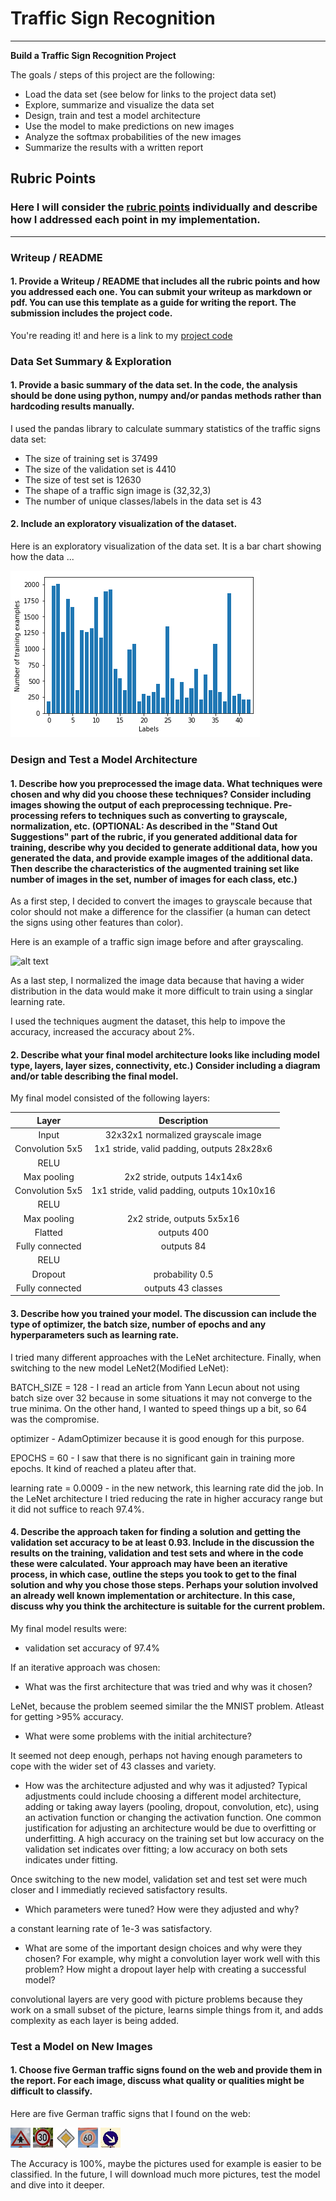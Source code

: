 # **Traffic Sign Recognition** 

---

**Build a Traffic Sign Recognition Project**

The goals / steps of this project are the following:
* Load the data set (see below for links to the project data set)
* Explore, summarize and visualize the data set
* Design, train and test a model architecture
* Use the model to make predictions on new images
* Analyze the softmax probabilities of the new images
* Summarize the results with a written report


[//]: # (Image References)

[image1]: ./examples/visualization.jpg "Visualization"
[image2]: ./examples/grayscale.jpg "Grayscaling"
[image3]: ./examples/random_noise.jpg "Random Noise"
[image4]: ./train_examples/1x.png "Traffic Sign 1"
[image5]: ./train_examples/2x.png "Traffic Sign 2"
[image6]: ./train_examples/3x.png "Traffic Sign 3"
[image7]: ./train_examples/4x.png "Traffic Sign 4"
[image8]: ./train_examples/5x.png "Traffic Sign 5"

## Rubric Points
### Here I will consider the [rubric points](https://review.udacity.com/#!/rubrics/481/view) individually and describe how I addressed each point in my implementation.  

---
### Writeup / README

#### 1. Provide a Writeup / README that includes all the rubric points and how you addressed each one. You can submit your writeup as markdown or pdf. You can use this template as a guide for writing the report. The submission includes the project code.

You're reading it! and here is a link to my [project code](https://github.com/jaspartang/CarND-Traffic-Sign-Classifier-Project/blob/master/Traffic_Sign_Classifier.ipynb)

### Data Set Summary & Exploration

#### 1. Provide a basic summary of the data set. In the code, the analysis should be done using python, numpy and/or pandas methods rather than hardcoding results manually.

I used the pandas library to calculate summary statistics of the traffic
signs data set:

* The size of training set is 37499
* The size of the validation set is 4410
* The size of test set is 12630
* The shape of a traffic sign image is (32,32,3)
* The number of unique classes/labels in the data set is 43

#### 2. Include an exploratory visualization of the dataset.

Here is an exploratory visualization of the data set. It is a bar chart showing how the data ...

![alt text][image1]

### Design and Test a Model Architecture

#### 1. Describe how you preprocessed the image data. What techniques were chosen and why did you choose these techniques? Consider including images showing the output of each preprocessing technique. Pre-processing refers to techniques such as converting to grayscale, normalization, etc. (OPTIONAL: As described in the "Stand Out Suggestions" part of the rubric, if you generated additional data for training, describe why you decided to generate additional data, how you generated the data, and provide example images of the additional data. Then describe the characteristics of the augmented training set like number of images in the set, number of images for each class, etc.)

As a first step, I decided to convert the images to grayscale because that color should not make a difference for the classifier (a human can detect the signs using other features than color).

Here is an example of a traffic sign image before and after grayscaling.

![alt text][image2]

As a last step, I normalized the image data because that having a wider distribution in the data would make it more difficult to train using a singlar learning rate. 

I used the techniques augment the dataset, this help to impove the accuracy, increased the accuracy about 2%.

#### 2. Describe what your final model architecture looks like including model type, layers, layer sizes, connectivity, etc.) Consider including a diagram and/or table describing the final model.

My final model consisted of the following layers:
 
| Layer         		|     Description	        					| 
|:---------------------:|:---------------------------------------------:| 
| Input         		| 32x32x1 normalized grayscale image 			| 
| Convolution 5x5     	| 1x1 stride, valid padding, outputs 28x28x6 	|
| RELU					|												|
| Max pooling	      	| 2x2 stride,  outputs 14x14x6 				|
| Convolution 5x5	    | 1x1 stride, valid padding, outputs 10x10x16	|
| RELU					|												|
| Max pooling	      	| 2x2 stride,  outputs 5x5x16    				|
| Flatted		      	| outputs 400					   		|
| Fully connected		| outputs 84   									|
| RELU					|												|
| Dropout				| probability 0.5								|
| Fully connected		| outputs 43 classes   							|


#### 3. Describe how you trained your model. The discussion can include the type of optimizer, the batch size, number of epochs and any hyperparameters such as learning rate.

I tried many different approaches with the LeNet architecture. Finally, when switching to the new model LeNet2(Modified LeNet):

BATCH_SIZE = 128 - I read an article from Yann Lecun about not using batch size over 32 because in some situations it may not converge to the true minima. On the other hand, I wanted to speed things up a bit, so 64 was the compromise.

optimizer - AdamOptimizer because it is good enough for this purpose.

EPOCHS = 60 - I saw that there is no significant gain in training more epochs. It kind of reached a plateu after that.

learning rate = 0.0009 - in the new network, this learning rate did the job. In the LeNet architecture I tried reducing the rate in higher accuracy range but it did not suffice to reach 97.4%.

#### 4. Describe the approach taken for finding a solution and getting the validation set accuracy to be at least 0.93. Include in the discussion the results on the training, validation and test sets and where in the code these were calculated. Your approach may have been an iterative process, in which case, outline the steps you took to get to the final solution and why you chose those steps. Perhaps your solution involved an already well known implementation or architecture. In this case, discuss why you think the architecture is suitable for the current problem.

My final model results were:
* validation set accuracy of 97.4%

If an iterative approach was chosen:
* What was the first architecture that was tried and why was it chosen?

LeNet, because the problem seemed similar the the MNIST problem. Atleast for getting >95% accuracy.

* What were some problems with the initial architecture?

It seemed not deep enough, perhaps not having enough parameters to cope with the wider set of 43 classes and variety. 

* How was the architecture adjusted and why was it adjusted? Typical adjustments could include choosing a different model architecture, adding or taking away layers (pooling, dropout, convolution, etc), using an activation function or changing the activation function. One common justification for adjusting an architecture would be due to overfitting or underfitting. A high accuracy on the training set but low accuracy on the validation set indicates over fitting; a low accuracy on both sets indicates under fitting.

 Once switching to the new model, validation set and test set were much closer and I immediatly recieved satisfactory results.

* Which parameters were tuned? How were they adjusted and why?

a constant learning rate of 1e-3 was satisfactory. 

* What are some of the important design choices and why were they chosen? For example, why might a convolution layer work well with this problem? How might a dropout layer help with creating a successful model?

convolutional layers are very good with picture problems because they work on a small subset of the picture, learns simple things from it, and adds complexity as each layer is being added. 

### Test a Model on New Images

#### 1. Choose five German traffic signs found on the web and provide them in the report. For each image, discuss what quality or qualities might be difficult to classify.

Here are five German traffic signs that I found on the web:

![alt text][image4] ![alt text][image5] ![alt text][image6] 
![alt text][image7] ![alt text][image8]

The Accuracy is 100%, maybe the pictures used for example is easier to be classified.
In the future, I will download much more pictures, test the model and dive into it deeper.
